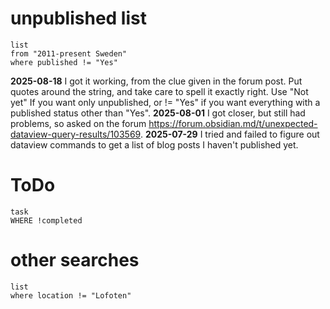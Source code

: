 # unpublished list

```dataview
list
from "2011-present Sweden"
where published != "Yes"
```
**2025-08-18** I got it working, from the clue given in the forum post. Put quotes around the string, and take care to spell it exactly right. Use "Not yet" If you want only unpublished, or != "Yes" if you want everything with a published status other than "Yes".
**2025-08-01** I got closer, but still had problems, so asked on the forum https://forum.obsidian.md/t/unexpected-dataview-query-results/103569.
**2025-07-29** I tried and failed to figure out dataview commands to get a list of blog posts I haven't published yet.
# ToDo
```dataview
task 
WHERE !completed
```




# other searches
```dataview
list
where location != "Lofoten"
```
